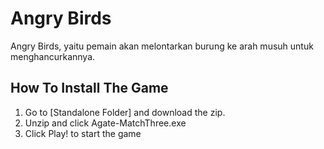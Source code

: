 # Angry Birds
Angry Birds, yaitu pemain akan melontarkan burung ke arah musuh untuk menghancurkannya.

## How To Install The Game
1. Go to [Standalone Folder] and download the zip.
2. Unzip and click Agate-MatchThree.exe
3. Click Play! to start the game
